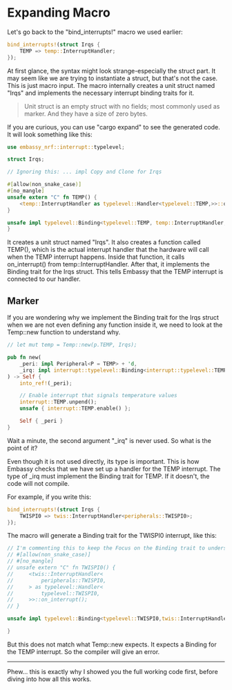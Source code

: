 # Expanding Macro

Let's go back to the "bind_interrupts!" macro we used earlier:

```rust
bind_interrupts!(struct Irqs {
    TEMP => temp::InterruptHandler;
});
```

At first glance, the syntax might look strange-especially the struct part. It may seem like we are trying to instantiate a struct, but that's not the case. This is just macro input. The macro internally creates a unit struct named "Irqs" and implements the necessary interrupt binding traits for it.

> Unit struct is an empty struct with no fields; most commonly used as marker. And they have a size of zero bytes.

If you are curious, you can use "cargo expand" to see the generated code. It will look something like this:

```rust
use embassy_nrf::interrupt::typelevel;

struct Irqs;

// Ignoring this: ... impl Copy and Clone for Irqs

#[allow(non_snake_case)]
#[no_mangle]
unsafe extern "C" fn TEMP() {
    <temp::InterruptHandler as typelevel::Handler<typelevel::TEMP,>>::on_interrupt();
}

unsafe impl typelevel::Binding<typelevel::TEMP, temp::InterruptHandler,> for Irqs {
}
```

It creates a unit struct named "Irqs". It also creates a function called TEMP(), which is the actual interrupt handler that the hardware will call when the TEMP interrupt happens. Inside that function, it calls on_interrupt() from temp::InterruptHandler. After that, it implements the Binding trait for the Irqs struct. This tells Embassy that the TEMP interrupt is connected to our handler.

## Marker

If you are wondering why we implement the Binding trait for the Irqs struct when we are not even defining any function inside it, we need to look at the Temp::new function to understand why.

```rust
// let mut temp = Temp::new(p.TEMP, Irqs);

pub fn new(
    _peri: impl Peripheral<P = TEMP> + 'd,
    _irq: impl interrupt::typelevel::Binding<interrupt::typelevel::TEMP, InterruptHandler> + 'd,
) -> Self {
    into_ref!(_peri);

    // Enable interrupt that signals temperature values
    interrupt::TEMP.unpend();
    unsafe { interrupt::TEMP.enable() };

    Self { _peri }
}
```

Wait a minute, the second argument "_irq" is never used. So what is the point of it?

Even though it is not used directly, its type is important. This is how Embassy checks that we have set up a handler for the TEMP interrupt. The type of _irq must implement the Binding trait for TEMP. If it doesn't, the code will not compile.


For example, if you write this: 
```rust
bind_interrupts!(struct Irqs {
    TWISPI0 => twis::InterruptHandler<peripherals::TWISPI0>;
});
```

The macro will generate a Binding trait for the TWISPI0 interrupt, like this:

```rust
// I'm commenting this to keep the Focus on the Binding trait to understand the marker
// #[allow(non_snake_case)]
// #[no_mangle]
// unsafe extern "C" fn TWISPI0() {
//     <twis::InterruptHandler<
//         peripherals::TWISPI0,
//     > as typelevel::Handler<
//         typelevel::TWISPI0,
//     >>::on_interrupt();
// }

unsafe impl typelevel::Binding<typelevel::TWISPI0,twis::InterruptHandler<peripherals::TWISPI0>,> for Irqs {

}
```

But this does not match what Temp::new expects. It expects a Binding for the TEMP interrupt. So the compiler will give an error.

---

Phew... this is exactly why I showed you the full working code first, before diving into how all this works.


